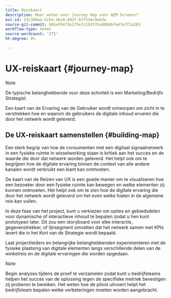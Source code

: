 ```yaml
---
title: Reiskaart
description: Meer weten over Journey Map voor AEM Screens?
exl-id: 23c368aa-5c5e-4bc8-802f-6ff53ec9e63a
source-git-commit: b65e59473e175e7c1b31fba900bb7e47eff3a263
workflow-type: tm+mt
source-wordcount: '271'
ht-degree: 0%

---
```


# UX-reiskaart {#journey-map}

>[!NOTE]
>
>De typische belanghebbende voor deze activiteit is een Marketing/Bedrijfs Strategist.

Een kaart van de Ervaring van de Gebruiker wordt ontworpen om zicht in te verstrekken hoe en waarom de gebruikers de digitale inhoud ervaren die door het netwerk wordt geleverd.

## De UX-reiskaart samenstellen {#building-map}

Een sterk begrip van hoe de consumenten met een digitaal signaalnetwerk in een fysieke ruimte in wisselwerking staan is kritiek aan het succes en de waarde die door dat netwerk worden geleverd. Het helpt ook om te begrijpen hoe de digitale ervaring binnen de context van alle andere kanalen wordt verbruikt een klant kan ontmoeten.

De kaart van de Reizen van UX is een goede manier om te visualiseren hoe een bezoeker door een fysieke ruimte kan bewegen en welke elementen zij kunnen ontmoeten. Het helpt ook om te zien hoe de digitale ervaring die door het netwerk wordt geleverd om het even welke hiaten in de algemene reis kan vullen.

In deze fase van het project, kunt u verkiezen om opties en gebiedsdelen voor dynamische of interactieve inhoud te bepalen zodat u hen kunt prototypen later. Dit zou een storyboard voor elke interactie, gegevenstrekker, of lijnsegment omvatten dat het netwerk samen met KPIs levert die in het Kort van de Strategie wordt bepaald.

Laat projectleiders en belangrijke belanghebbenden experimenteren met de fysieke plaatsing van digitale elementen langs verschillende delen van de winkelreis en de digitale ervaringen die worden opgedaan.

>[!NOTE]
> Begin analyses tijdens de proef te verzamelen zodat kunt u bedrijfsteams helpen het succes van de oplossing tegen de specifieke metriek bevestigen zij proberen te bereiken. Het weten hoe de piloot uitvoert helpt het bedrijfsteam bepalen welke verbeteringen moeten worden aangebracht.
